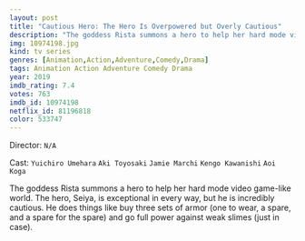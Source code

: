 ```yaml
---
layout: post
title: "Cautious Hero: The Hero Is Overpowered but Overly Cautious"
description: "The goddess Rista summons a hero to help her hard mode video game-like world. The hero, Seiya, is exceptional in every way, but he is incredibly cautious. He does things like buy three sets of armor (one to wear, a spare, and a spare for the spare) and go full power against weak slimes (just in case)..."
img: 10974198.jpg
kind: tv series
genres: [Animation,Action,Adventure,Comedy,Drama]
tags: Animation Action Adventure Comedy Drama 
year: 2019
imdb_rating: 7.4
votes: 763
imdb_id: 10974198
netflix_id: 81196818
color: 533747
---
```

Director: `N/A`  

Cast: `Yuichiro Umehara` `Aki Toyosaki` `Jamie Marchi` `Kengo Kawanishi` `Aoi Koga` 

The goddess Rista summons a hero to help her hard mode video game-like world. The hero, Seiya, is exceptional in every way, but he is incredibly cautious. He does things like buy three sets of armor (one to wear, a spare, and a spare for the spare) and go full power against weak slimes (just in case).